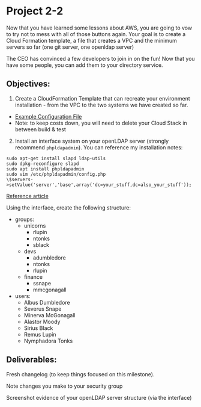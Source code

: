 # Project 2-2

Now that you have learned some lessons about AWS, you are going to vow to try not to mess with all of those buttons again. Your goal is to create a Cloud Formation template, a file that creates a VPC and the minimum servers so far (one git server, one openldap server)

The CEO has convinced a few developers to join in on the fun! Now that you have some people, you can add them to your directory service.

## Objectives:

1. Create a CloudFormation Template that can recreate your environment installation - from the VPC to the two systems we have created so far.

- [Example Configuration File](https://github.com/mkijowski/aws-cf-templates/blob/master/course-templates/ceg3400.yml)
- Note: to keep costs down, you will need to delete your Cloud Stack in between build & test

2. Install an interface system on your openLDAP server (strongly recommend `phpldapadmin`). You can reference my installation notes:

```
sudo apt-get install slapd ldap-utils
sudo dpkg-reconfigure slapd
sudo apt install phpldapadmin
sudo vim /etc/phpldapadmin/config.php
\$servers->setValue('server','base',array('dc=your_stuff,dc=also_your_stuff'));
```

[Reference article](https://www.digitalocean.com/community/tutorials/how-to-install-and-configure-openldap-and-phpldapadmin-on-an-ubuntu-14-04-server)

Using the interface, create the following structure:

- groups:
  - unicorns
    - rlupin
    - ntonks
    - sblack
  - devs
    - adumbledore
    - ntonks
    - rlupin
  - finance
    - ssnape
    - mmcgonagall
- users:
  - Albus Dumbledore
  - Severus Snape
  - Minerva McGonagall
  - Alastor Moody
  - Sirius Black
  - Remus Lupin
  - Nymphadora Tonks

## Deliverables:

Fresh changelog (to keep things focused on this milestone).

Note changes you make to your security group

Screenshot evidence of your openLDAP server structure (via the interface)
